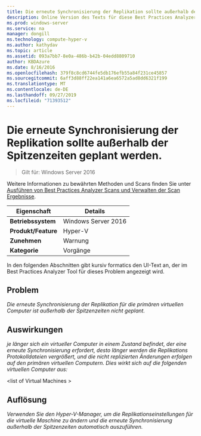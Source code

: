 ```yaml
---
title: Die erneute Synchronisierung der Replikation sollte außerhalb der Spitzenzeiten geplant werden.
description: Online Version des Texts für diese Best Practices Analyzer Regel.
ms.prod: windows-server
ms.service: na
manager: dongill
ms.technology: compute-hyper-v
ms.author: kathydav
ms.topic: article
ms.assetid: 093a7bb7-8e0a-486b-b42b-04edd8809710
author: KBDAzure
ms.date: 8/16/2016
ms.openlocfilehash: 379f8c8cd6744fe5db176efb55a84f231ce45857
ms.sourcegitcommit: 6aff3d88ff22ea141a6ea6572a5ad8dd6321f199
ms.translationtype: MT
ms.contentlocale: de-DE
ms.lasthandoff: 09/27/2019
ms.locfileid: "71393512"
---
```

# <a name="resynchronization-of-replication-should-be-scheduled-for-off-peak-hours"></a>Die erneute Synchronisierung der Replikation sollte außerhalb der Spitzenzeiten geplant werden.

>Gilt für: Windows Server 2016

Weitere Informationen zu bewährten Methoden und Scans finden Sie unter [Ausführen von Best Practices Analyzer Scans und Verwalten der Scan Ergebnisse](https://go.microsoft.com/fwlink/p/?LinkID=223177).  
  
|Eigenschaft|Details|  
|-|-|  
|**Betriebssystem**|Windows Server 2016|  
|**Produkt/Feature**|Hyper-V|  
|**Zunehmen**|Warnung|  
|**Kategorie**|Vorgänge|  
  
In den folgenden Abschnitten gibt kursiv formatics den UI-Text an, der im Best Practices Analyzer Tool für dieses Problem angezeigt wird.  
  
## <a name="issue"></a>Problem  
*Die erneute Synchronisierung der Replikation für die primären virtuellen Computer ist außerhalb der Spitzenzeiten nicht geplant.*  
  
## <a name="impact"></a>Auswirkungen  
*je länger sich ein virtueller Computer in einem Zustand befindet, der eine erneute Synchronisierung erfordert, desto länger werden die Replikations Protokolldateien vergrößert, und die nicht replizierten Änderungen erfolgen auf den primären virtuellen Computern. Dies wirkt sich auf die folgenden virtuellen Computer aus:*  
  
\<list of Virtual Machines >  
  
## <a name="resolution"></a>Auflösung  
*Verwenden Sie den Hyper-V-Manager, um die Replikationseinstellungen für die virtuelle Maschine zu ändern und die erneute Synchronisierung außerhalb der Spitzenzeiten automatisch auszuführen.*  
  


